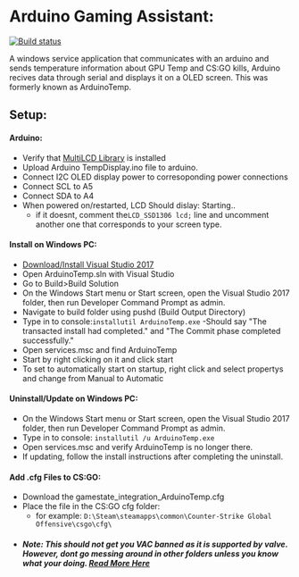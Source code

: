 # Arduino Gaming Assistant:
[![Build status](https://ci.appveyor.com/api/projects/status/1mwgon2hh7qqcg89?svg=true)](https://ci.appveyor.com/project/bman46/gpu-arduino-temp-monitor)

A windows service application that communicates with an arduino and sends temperature information about GPU Temp and CS:GO kills, Arduino recives data through serial and displays it on a OLED screen. This was formerly known as ArduinoTemp.
## Setup:
  #### Arduino:
  - Verify that [MultiLCD Library](https://github.com/stanleyhuangyc/MultiLCD) is installed
  - Upload Arduino TempDisplay.ino file to arduino.
  - Connect I2C OLED display power to corresoponding power connections
  - Connect SCL to A5
  - Connect SDA to A4
  - When powered on/restarted, LCD Should dislay: Starting..
    - if it doesnt, comment the``` LCD_SSD1306 lcd; ``` line and uncomment another one that corresponds to your screen type.
  #### Install on Windows PC:
  - [Download/Install Visual Studio 2017](https://www.visualstudio.com/downloads/)
  - Open ArduinoTemp.sln with Visual Studio
  - Go to Build>Build Solution
  - On the Windows Start menu or Start screen, open the Visual Studio 2017 folder, then run Developer Command Prompt as admin. 
  - Navigate to build folder using pushd (Build Output Directory) 
  - Type in to console:``` installutil ArduinoTemp.exe ```
    -Should say "The transacted install had completed." and "The Commit phase completed successfully."
  - Open services.msc and find ArduinoTemp
  - Start by right clicking on it and click start
  - To set to automatically start on startup, right click and select propertys and change from Manual to Automatic
   #### Uninstall/Update on Windows PC:
  - On the Windows Start menu or Start screen, open the Visual Studio 2017 folder, then run Developer Command Prompt as admin. 
  - Type in to console: ``` installutil /u ArduinoTemp.exe ```
  - Open services.msc and verify ArduinoTemp is no longer there.
  - If updating, follow the install instructions after completing the uninstall.
  #### Add .cfg Files to CS:GO:
  - Download the gamestate_integration_ArduinoTemp.cfg
  - Place the file in the CS:GO cfg folder:
    - for example: ```D:\Steam\steamapps\common\Counter-Strike Global Offensive\csgo\cfg\```
  - ##### Note: This should not get you VAC banned as it is supported by valve. However, dont go messing around in other folders unless you know what your doing. [Read More Here](https://developer.valvesoftware.com/wiki/Counter-Strike:_Global_Offensive_Game_State_Integration)
